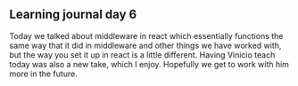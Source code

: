 ## Learning journal day 6

Today we talked about middleware in react which essentially functions the same way that it did in middleware and other things we have worked with, but the way you set it up in react is a little different. Having Vinicio teach today was also a new take, which I enjoy. Hopefully we get to work with him more in the future.